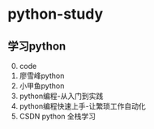 # python-study
## 学习python

0. code
1. 廖雪峰python
2. 小甲鱼python
3. python编程-从入门到实践
4. python编程快速上手-让繁琐工作自动化
5. CSDN python 全栈学习
